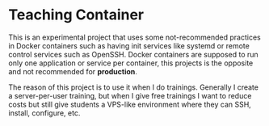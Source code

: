 Teaching Container
===

This is an experimental project that uses some not-recommended practices in Docker containers such as having init services like systemd or remote control  services such as OpenSSH. Docker containers are supposed to run only one application or service per container, this projects is the opposite and not recommended for **production**.

The reason of this project is to use it when I do trainings. Generally I create a server-per-user training, but when I give free trainings I want to reduce costs but still give students a VPS-like environment where they can SSH, install, configure, etc.
